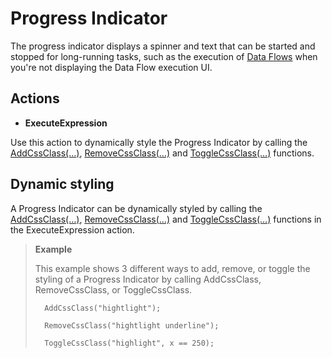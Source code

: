 
# Progress Indicator

The progress indicator displays a spinner and text that can be started and stopped for long-running tasks, such as the execution of [Data Flows](../../dataflows/index.md) when you're not displaying the Data Flow execution UI.

## Actions

*	**ExecuteExpression**

 Use this action to dynamically style the Progress Indicator by calling the [AddCssClass(…)](), [RemoveCssClass(…)]() and [ToggleCssClass(…)]() functions.

## Dynamic styling

A Progress Indicator can be dynamically styled by calling the [AddCssClass(…)](), [RemoveCssClass(…)]() and [ToggleCssClass(…)]() functions in the ExecuteExpression action.

>**Example**
>
>This example shows 3 different ways to add, remove, or toggle the styling of a Progress Indicator by calling AddCssClass, RemoveCssClass, or ToggleCssClass.
>
>       AddCssClass("hightlight");
>
>       RemoveCssClass("hightlight underline");
>
>       ToggleCssClass("highlight", x == 250);





